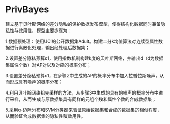 # PrivBayes

建立基于贝叶斯网络的差分隐私的保护数据发布模型，使得结构化数据同时兼备隐私性与效用性，模型主要步骤为： 

1.数据预处理：使用UCI的公开数据集Adult。构建二分k均值算法对连续型属性数据进行离散化处理，输出经处理后数据集；

2.设置差分隐私预算ε1，使用指数机制构建k度的贝叶斯网络，并输出d（d为数据集属性个数）对AP对以及对应的概率分布；

3.设置差分隐私预算ε1，在步骤2中生成的AP的概率分布中加入拉普拉斯噪声，从而形成具有噪声的概率分布；

4.利用贝叶斯网络祖先采样的方法，从步骤3中生成的具有的噪声的概率分布中进行采样，从而生成与原数据集具有同样的元组个数和属性个数的合成数据集；

5.采用α-边际分布和SVM分类器来验证原始数据集和合成的数据集的相似程度，从而验证合成数据集的隐私性和效用性。
